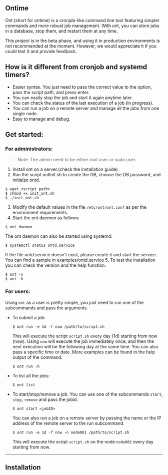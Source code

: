 Ontime
---
Ont (short for ontime) is a cronjob-like command line tool featuring simpler commands and more robust job management. With ont, you can store jobs in a database, stop them, and restart them at any time.

This project is in the beta phase, and using it in production environments is not recommended at the moment. However, we would appreciate it if you could test it and provide feedback.

## How is it different from cronjob and systemd timers?
- Easier syntax. You just need to pass the correct value to the option, pass the script path, and press enter.
- You can easily stop the job and start it again anytime later.
- You can check the status of the last execution of a job (in progress).
- You can run a job on a remote server and manage all the jobs from one single node.
- Easy to manage and debug.

## Get started:
### For administrators:
> Note: The admin need to be either root user or sudo user.
1. Install ont on a server.(check the installation guide)
2. Run the script ontInit.sh to create the DB, choose the DB password, and initialze ontd.
```
$ wget <script path>
$ chmod +x init_ont.sh
$ ./init_ont.sh
```
3. Modify the default values in the file ```/etc/ont/ont.conf``` as per the environment requirements.
4. Start the ont daemon as follows:
```
$ ont daemon
```
The ont daemon can also be started using systemd:
```
$ systemctl status ontd.service
```
If the file ontd.service doesn't exist, please create it and start the service. You can find a sample in examples/ontd.service
5. To test the installation you can check the version and the help function.
```
$ ont -v
$ ont -h
```


### For users:
Using ```ont``` as a user is pretty simple, you just need to run one of the subcommands and pass the arguments.
- To submit a job:
  ```
  $ ont run -e 1d -f now /path/to/script.sh
  ```
  This will execute the script ```script.sh``` every day (1d) starting from now (now). Using ```now``` will execute the job immediately once, and then the next execution will be the following day at the same time. You can also pass a specific time or date. More examples can be found in the help output of the command.
  ```
  $ ont run -h
  ```

- To list all the jobs:
  ```
  $ ont list
  ```

- To start/stop/remove a job. You can use one of the subcommands ```start```, ```stop```, ```remove``` and pass the jobid.
  ``` 
  $ ont start <jobID>
  ```

  You can also run a job on a remote server by passing the name or the IP address of the remote server to the run subcommand.
   ```
   $ ont run -e 1d -f now -n node001 /path/to/script.sh
   ```
   This will execute the script ```script.sh``` on the node ```node001``` every day starting from now.

---
   ## Installation





